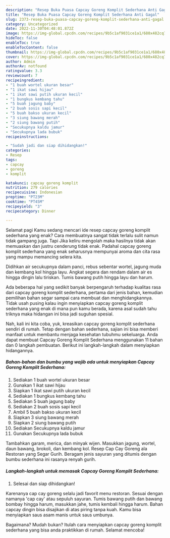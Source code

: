 ```yaml
---
description: "Resep Buka Puasa Capcay Goreng Komplit Sederhana Anti Gagal"
title: "Resep Buka Puasa Capcay Goreng Komplit Sederhana Anti Gagal"
slug: 2373-resep-buka-puasa-capcay-goreng-komplit-sederhana-anti-gagal
category: Uncategorized
date: 2022-11-30T04:48:01.872Z
image: https://img-global.cpcdn.com/recipes/9b5c1af9031ce1a1/680x482cq70/capcay-goreng-komplit-sederhana-foto-resep-utama.jpg
hideToc: false
enableToc: true
enableTocContent: false
thumbnail: https://img-global.cpcdn.com/recipes/9b5c1af9031ce1a1/680x482cq70/capcay-goreng-komplit-sederhana-foto-resep-utama.jpg
cover: https://img-global.cpcdn.com/recipes/9b5c1af9031ce1a1/680x482cq70/capcay-goreng-komplit-sederhana-foto-resep-utama.jpg
author: Admin
authorAv: notfound
ratingvalue: 3.3
reviewcount: 7
recipeingredient:
- "1 buah wortel ukuran besar"
- "1 ikat sawi hijau"
- "1 ikat sawi putih ukuran kecil"
- "1 bungkus kembang tahu"
- "5 buah jagung baby"
- "2 buah sosis sapi kecil"
- "5 buah bakso ukuran kecil"
- "3 siung bawang merah"
- "2 siung bawang putih"
- "Secukupnya kaldu jamur"
- "Secukupnya lada bubuk"
recipeinstructions:

- "Sudah jadi dan siap dihidangkan!"
categories:
- Resep
tags:
- capcay
- goreng
- komplit

katakunci: capcay goreng komplit 
nutrition: 279 calories
recipecuisine: Indonesian
preptime: "PT23M"
cooktime: "PT45M"
recipeyield: "3"
recipecategory: Dinner

---
```



Selamat pagi Kamu sedang mencari ide resep capcay goreng komplit sederhana yang enak? Cara membuatnya sangat tidak terlalu sulit namun tidak gampang juga. Tapi Jika keliru mengolah maka hasilnya tidak akan memuaskan dan justru cenderung tidak enak. Padahal capcay goreng komplit sederhana yang enak seharusnya mempunyai aroma dan cita rasa yang mampu memancing selera kita.


Didihkan air secukupnya dalam panci, rebus sebentar wortel, jagung muda dan kembang kol hingga layu. Angkat segera dan rendam dalam air es hingga dingin lalu tiriskan. Tumis bawang putih hingga layu dan harum.

Ada beberapa hal yang sedikit banyak berpengaruh terhadap kualitas rasa dari capcay goreng komplit sederhana, pertama dari jenis bahan, kemudian pemilihan bahan segar sampai cara membuat dan menghidangkannya. Tidak usah pusing kalau ingin menyiapkan capcay goreng komplit sederhana yang enak di mana pun kamu berada, karena asal sudah tahu triknya maka hidangan ini bisa jadi suguhan spesial.


Nah, kali ini kita coba, yuk, kreasikan capcay goreng komplit sederhana sendiri di rumah. Tetap dengan bahan sederhana, sajian ini bisa memberi manfaat untuk membantu menjaga kesehatan tubuhmu sekeluarga. Anda dapat membuat Capcay Goreng Komplit Sederhana menggunakan 11 bahan dan 0 langkah pembuatan. Berikut ini langkah-langkah dalam menyiapkan hidangannya.

<!--inarticleads1-->

##### Bahan-bahan dan bumbu yang wajib ada untuk menyiapkan Capcay Goreng Komplit Sederhana:

1. Sediakan 1 buah wortel ukuran besar
1. Gunakan 1 ikat sawi hijau
1. Siapkan 1 ikat sawi putih ukuran kecil
1. Sediakan 1 bungkus kembang tahu
1. Sediakan 5 buah jagung baby
1. Sediakan 2 buah sosis sapi kecil
1. Ambil 5 buah bakso ukuran kecil
1. Siapkan 3 siung bawang merah
1. Siapkan 2 siung bawang putih
1. Sediakan Secukupnya kaldu jamur
1. Gunakan Secukupnya lada bubuk


Tambahkan garam, merica, dan minyak wijen. Masukkan jagung, wortel, daun bawang, brokoli, dan kembang kol. Resep Cap Cay Goreng ala Restoran yang Segar Gurih. Beragam jenis sayuran yang ditumis dengan bumbu sederhana ini rasanya renyah gurih. 

<!--inarticleads2-->

##### Langkah-langkah untuk memasak Capcay Goreng Komplit Sederhana:


1. Selesai dan siap dihidangkan!

Karenanya cap cay goreng selalu jadi favorit menu restoran. Sesuai dengan namanya &#39;cap cay&#39; atau sepuluh sayuran. Tumis bawang putih dan bawang bombay hingga harum, masukkan jahe, tumis kembali hingga harum. Bahan capcay dingin bisa disajikan di atas piring tanpa kuah. Kamu bisa menyiapkan saus asam manis untuk saus umbunya. 

Bagaimana? Mudah bukan? Itulah cara menyiapkan capcay goreng komplit sederhana yang bisa anda praktikkan di rumah. Selamat mencoba!
